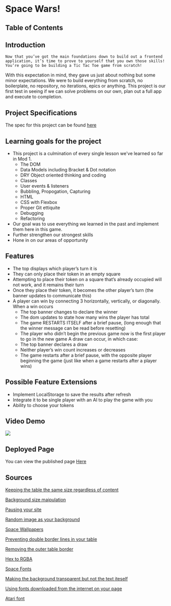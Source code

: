 # Space Wars!
## Table of Contents

## Introduction
`Now that you’ve got the main foundations down to build out a frontend application, it’s time to prove to yourself that you own those skills! You’re going to be building a Tic Tac Toe game from scratch!`

With this expectation in mind, they gave us just about nothing but some minor expectations. We were to build everything from scratch, no boilerplate, no repository, no iterations, epics or anything. This project is our first test in seeing if we can solve problems on our own, plan out a full app and execute to completion. 

## Project Specifications
The spec for this project can be found [here](https://frontend.turing.edu/projects/module-1/tic-tac-toe-solo-v2.html)

## Learning goals for the project
* This project is a culmination of every single lesson we've learned so far in Mod 1. 
  *  The DOM
  *  Data Models including Bracket & Dot notation
  *  DRY Object oriented thinking and coding
  *  Classes
  *  User events & listeners
  *  Bubbling, Propogation, Capturing
  *  HTML
  *  CSS with Flexbox 
  *  Proper Git ettiquite 
  *  Debugging
  *  Refactoring
* Our goal was to use everything we learned in the past and implement them here in this game. 
* Further strengthen our strongest skills
* Hone in on our areas of opportunity

## Features
* The top displays which player’s turn it is
* They can only place their token in an empty square
* Attempting to place their token on a square that’s already occupied will not work, and it remains their turn
* Once they place their token, it becomes the other player’s turn (the banner updates to communicate this)
* A player can win by connecting 3 horizontally, vertically, or diagonally. When a win occurs
  * The top banner changes to declare the winner
  * The dom updates to state how many wins the player has total
  * The game RESTARTS ITSELF after a brief pause, (long enough that the winner message can be read before resetting)
  * The player who didn’t begin the previous game now is the first player to go in the new game A draw can occur, in which case:
  * The top banner declares a draw
  * Neither player’s win count increases or decreases
  * The game restarts after a brief pause, with the opposite player beginning the game (just like when a game restarts after a player wins)

## Possible Feature Extensions
* Implement LocalStorage to save the results after refresh
* Integrate it to be single player with an AI to play the game with you
* Ability to choose your tokens

## Video Demo
![](demo.gif)

## Deployed Page
You can view the published page [Here]()

## Sources
[Keeping the table the same size regardless of content](https://stackoverflow.com/questions/4457506/set-the-table-column-width-constant-regardless-of-the-amount-of-text-in-its-cell) 

[Background size maipulation](https://www.w3schools.com/cssref/css3_pr_background-size.asp) 

[Pausing your site](https://www.w3schools.com/jsref/met_win_settimeout.asp) 

[Random image as your background](https://stackoverflow.com/questions/18288950/random-fullscreen-background-image-on-browser-refresh) 

[Space Wallpapers](https://wallpaperaccess.com/4k-space) 

[Preventing double border lines in your table](https://stackoverflow.com/questions/49746714/html-table-border-double-line) 

[Removing the outer table border](https://stackoverflow.com/questions/35571603/removing-outer-border-in-html-table) 

[Hex to RGBA](https://rgbacolorpicker.com/hex-to-rgba) 

[Space Fonts](https://www.fontspace.com/space-mission-font-f56190) 

[Making the background transparent but not the text iteself](https://stackoverflow.com/questions/15449280/making-text-background-transparent-but-not-text-itself) 

[Using fonts downloaded from the internet on your page](https://stackoverflow.com/questions/3245141/using-otf-fonts-on-web-browsers) 

[Atari font](https://www.fontspace.com/sf-atarian-system-font-f6230) 

